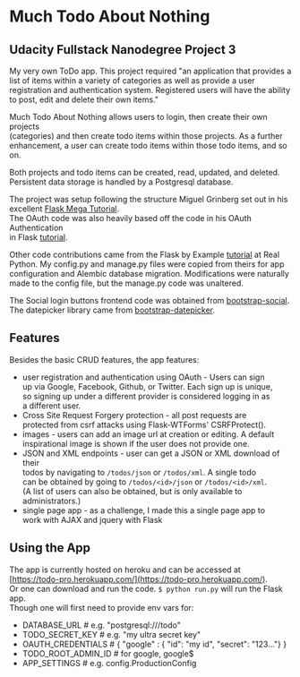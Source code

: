 Much Todo About Nothing
=======================
Udacity Fullstack Nanodegree Project 3
--------------------------------------

My very own ToDo app.  This project required "an application that provides a  
list of items within a variety of categories as well as provide a user  
registration and authentication system. Registered users will have the ability  
to post, edit and delete their own items."

Much Todo About Nothing allows users to login, then create their own projects  
(categories) and then create todo items within those projects.  As a further  
enhancement, a user can create todo items within those todo items, and so on.  

Both projects and todo items can be created, read, updated, and deleted.  
Persistent data storage is handled by a Postgresql database.

The project was setup following the structure Miguel Grinberg set out in his  
excellent [Flask Mega Tutorial](http://blog.miguelgrinberg.com/post/the-flask-mega-tutorial-part-i-hello-world).  
The OAuth code was also heavily based off the code in his OAuth Authentication  
in Flask [tutorial](https://github.com/miguelgrinberg/flask-oauth-example).

Other code contributions came from the Flask by Example [tutorial](https://realpython.com/blog/python/flask-by-example-part-1-project-setup/) at Real  
Python.  My config.py and manage.py files were copied from theirs for app  
configuration and Alembic database migration.  Modifications were naturally  
made to the config file, but the manage.py code was unaltered.

The Social login buttons frontend code was obtained from [bootstrap-social](http://lipis.github.io/bootstrap-social/).  
The datepicker library came from [bootstrap-datepicker](https://github.com/eternicode/bootstrap-datepicker).


## Features

Besides the basic CRUD features, the app features:  
* user registration and authentication using OAuth - Users can sign  
up via Google, Facebook, Github, or Twitter.  Each sign up is unique,  
so signing up under a different provider is considered logging in as  
a different user.  
* Cross Site Request Forgery protection - all post requests are  
protected from csrf attacks using Flask-WTForms' CSRFProtect().  
* images - users can add an image url at creation or editing.  A default  
inspirational image is shown if the user does not provide one.  
* JSON and XML endpoints - user can get a JSON or XML download of their  
todos by navigating to `/todos/json` or `/todos/xml`.  A single todo  
can be obtained by going to `/todos/<id>/json` or `/todos/<id>/xml`.  
(A list of users can also be obtained, but is only available to  
administrators.)  
* single page app - as a challenge, I made this a single page app to  
work with AJAX and jquery with Flask


## Using the App

The app is currently hosted on heroku and can be accessed at  
[https://todo-pro.herokuapp.com/](https://todo-pro.herokuapp.com/).  
Or one can download and run the code.  `$ python run.py` will run the Flask app.  
Though one will first need to provide env vars for:  

* DATABASE_URL			# e.g. "postgresql:///todo"
* TODO_SECRET_KEY		# e.g. "my ultra secret key"
* OAUTH_CREDENTIALS		# { "google" : { "id": "my id", "secret": "123..."} }
* TODO_ROOT_ADMIN_ID	# for google, google$<your google id>
* APP_SETTINGS  		# e.g. config.ProductionConfig

